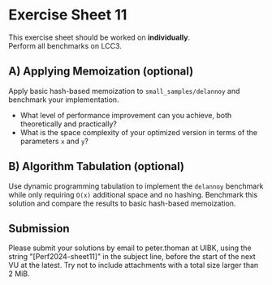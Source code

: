 Exercise Sheet 11
=================

This exercise sheet should be worked on **individually**.  
Perform all benchmarks on LCC3.


A) Applying Memoization (optional)
----------------------------------

Apply basic hash-based memoization to `small_samples/delannoy` and benchmark your implementation. 

 * What level of performance improvement can you achieve, both theoretically and practically?  
 * What is the space complexity of your optimized version in terms of the parameters `x` and `y`?


B) Algorithm Tabulation (optional)
----------------------------------

Use dynamic programming tabulation to implement the `delannoy` benchmark while only requiring `O(x)` additional space and no hashing. Benchmark this solution and compare the results to basic hash-based memoization.


Submission
----------
Please submit your solutions by email to peter.thoman at UIBK, using the string "[Perf2024-sheet11]" in the subject line, before the start of the next VU at the latest.
Try not to include attachments with a total size larger than 2 MiB.
